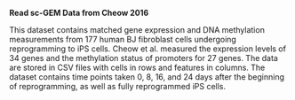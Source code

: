 **Read sc-GEM Data from Cheow 2016**

This dataset contains matched gene expression and DNA methylation measurements from 177 human BJ fibroblast cells undergoing reprogramming to iPS cells. Cheow et al. measured the expression levels of 34 genes and the methylation status of promoters for 27 genes. The data are stored in CSV files with cells in rows and features in columns. The dataset contains time points taken 0, 8, 16, and 24 days after the beginning of reprogramming, as well as fully reprogrammed iPS cells.